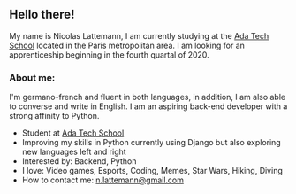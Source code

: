 ## Hello there!

My name is Nicolas Lattemann, I am currently studying at the [Ada Tech School](http://www.adatechschool.fr) located in the Paris metropolitan area.
I am looking for an apprenticeship beginning in the fourth quartal of 2020.

### About me:

I'm germano-french and fluent in both languages, in addition, I am also able to converse and write in English. I am an aspiring back-end developer with a strong affinity to Python.
 
- Student at [Ada Tech School](http://www.adatechschool.fr)
- Improving my skills in Python currently using Django but also exploring new languages left and right
- Interested by: Backend, Python
- I love: Video games, Esports, Coding, Memes, Star Wars, Hiking, Diving
- How to contact me: n.lattemann@gmail.com
